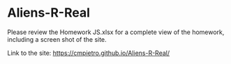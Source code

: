 # Aliens-R-Real

Please review the Homework JS.xlsx for a complete view of the homework, including a screen shot of the site. 

Link to the site: https://cmpietro.github.io/Aliens-R-Real/
